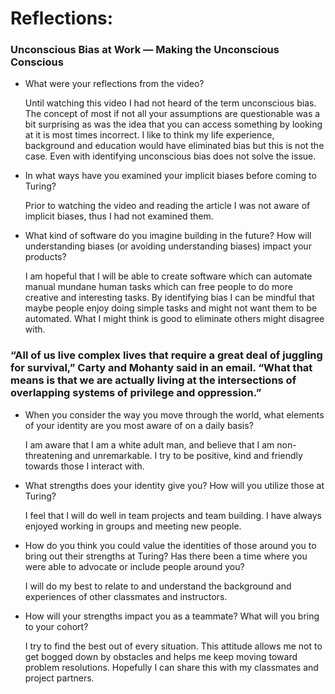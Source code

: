 # Reflections:
### Unconscious Bias at Work — Making the Unconscious Conscious

+ What were your reflections from the video?

   Until watching this video I had not heard of the term unconscious bias.  The concept of most if not all your assumptions are questionable was a bit surprising as was the idea that you can access something by looking at it is most times incorrect.  I like to think my life experience, background and education would have eliminated bias but this is not the case.  Even with identifying unconscious bias does not solve the issue.

+ In what ways have you examined your implicit biases before coming to Turing?

  Prior to watching the video and reading the article I was not aware of implicit biases, thus I had not examined them.

+ What kind of software do you imagine building in the future? How will understanding biases (or avoiding understanding biases) impact your products?

  I am hopeful that I will be able to create software which can automate manual mundane human tasks which can free people to do more creative and interesting tasks.  By identifying bias I can be mindful that maybe people enjoy doing simple tasks and might not want them to be automated.  What I might think is good to eliminate others might disagree with.


### “All of us live complex lives that require a great deal of juggling for survival,” Carty and Mohanty said in an email. “What that means is that we are actually living at the intersections of overlapping systems of privilege and oppression.”

  + When you consider the way you move through the world, what elements of your identity are you most aware of on a daily basis?

    I am aware that I am a white adult man, and believe that I am non-threatening and unremarkable.  I try to be positive, kind and friendly towards those I interact with.

  + What strengths does your identity give you? How will you utilize those at Turing?

    I feel that I will do well in team projects and team building.  I have always enjoyed working in groups and meeting new people.    

  + How do you think you could value the identities of those around you to bring out their strengths at Turing? Has there been a time where you were able to advocate or include people around you?

    I will do my best to relate to and understand the background and experiences of other classmates and instructors.

  + How will your strengths impact you as a teammate? What will you bring to your cohort?  

    I try to find the best out of every situation.  This attitude allows me not to get bogged down by obstacles and helps me keep moving toward problem resolutions. Hopefully I can share this with my classmates and project partners.  
